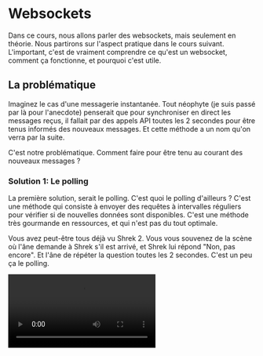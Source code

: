 # Websockets

Dans ce cours, nous allons parler des websockets, mais seulement en théorie. Nous partirons sur l'aspect pratique dans le cours suivant. L'important, c'est de vraiment comprendre ce qu'est un websocket, comment ça fonctionne, et pourquoi c'est utile.

## La problématique

Imaginez le cas d'une messagerie instantanée. Tout néophyte (je suis passé par là pour l'anecdote) penserait que pour synchroniser en direct les messages reçus, il fallait par des appels API toutes les 2 secondes pour être tenus informés des nouveaux messages. Et cette méthode a un nom qu'on verra par la suite.

C'est notre problématique. Comment faire pour être tenu au courant des nouveaux messages ?

### Solution 1: Le polling

La première solution, serait le polling. C'est quoi le polling d'ailleurs ? C'est une méthode qui consiste à envoyer des requêtes à intervalles réguliers pour vérifier si de nouvelles données sont disponibles. C'est une méthode très gourmande en ressources, et qui n'est pas du tout optimale.

Vous avez peut-être tous déjà vu Shrek 2. Vous vous souvenez de la scène où l'âne demande à Shrek s'il est arrivé, et Shrek lui répond "Non, pas encore". Et l'âne de répéter la question toutes les 2 secondes. C'est un peu ça le polling.

![](../../assets/shrek.mp4)